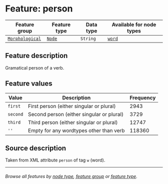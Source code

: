 # Feature: person

Feature group | Feature type | Data type | Available for node types
---  | --- | --- | ---
[`Morphological`](featuresbygroup.md#morphological-features) | [`Node`](featuresbyfeaturetype.md#node-features)  | `String`  | [`word`](featuresbynodetype.md#word-nodes)

## Feature description

Gramatical person of a verb.

## Feature values

Value | Description | Frequency
--- | --- | ---
`first`| First person (either singular or plural) | 2943
`second` | Second person (either singular or plural) | 3729
`third` | Third person (either singular or plural) | 12747
`''` | Empty for any wordtypes other than verb | 118360


## Source description

Taken from XML attribute `person` of tag `w` (word).

---
###### *Browse all features by [node type](featuresbynodetype.md#readme), [feature group](featuresbygroup.md#readme) or [feature type](featuresbyfeaturetype.md#readme).*
